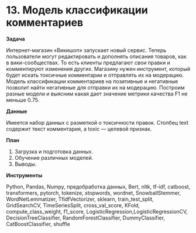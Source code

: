 # 13. Модель классификации комментариев

**Задача**

Интернет-магазин «Викишоп» запускает новый сервис. Теперь пользователи могут редактировать и дополнять описания товаров, как в вики-сообществах. То есть клиенты предлагают свои правки и комментируют изменения других. Магазину нужен инструмент, который будет искать токсичные комментарии и отправлять их на модерацию.
Модель классификации комментариев на позитивные и негативные позволит найти негативные для отправки их на модерацию. 
Построим разные модели и выясним какая дает значение метрики качества F1 не меньше 0.75.

**Данные**

Имеется набор данных с разметкой о токсичности правок.
Столбец text содержит текст комментария, а toxic — целевой признак.

**План**

1.	Загрузка и подготовка данных.
2.	Обучение различных моделей.
3.	Выводы.

**Инструменты**

Python, Pandas, Numpy, предобработка данных, Bert, nltk, tf-idf, catboost, transformers, pytorch, tokenize, stopwords, wordnet, SnowballStemmer, WordNetLemmatizer, TfidfVectorizer, sklearn, train_test_split, GridSearchCV, TimeSeriesSplit, cross_val_score, KFold, compute_class_weight, f1_score, LogisticRegression,LogisticRegressionCV, DecisionTreeClassifier, RandomForestClassifier, DummyClassifier, CatBoostClassifier, shuffle